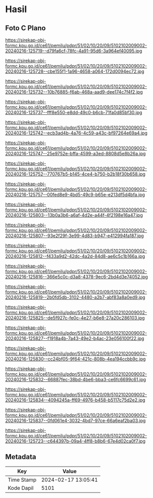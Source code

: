 # Hasil

## Foto C Plano

https://sirekap-obj-formc.kpu.go.id/ce61/pemilu/pdpr/51/02/10/20/09/5102102009002-20240216-125719--d79fa6cf-78fc-4a91-95d6-3a964ef40095.jpg

https://sirekap-obj-formc.kpu.go.id/ce61/pemilu/pdpr/51/02/10/20/09/5102102009002-20240216-125728--cbe155f1-1a96-4658-a064-172d0094ec72.jpg

https://sirekap-obj-formc.kpu.go.id/ce61/pemilu/pdpr/51/02/10/20/09/5102102009002-20240216-125732--10b76885-f6ab-468a-aad9-dee174c7f4f2.jpg

https://sirekap-obj-formc.kpu.go.id/ce61/pemilu/pdpr/51/02/10/20/09/5102102009002-20240216-125737--fff8e550-e8dd-49c0-b6cb-71fa0d85bf30.jpg

https://sirekap-obj-formc.kpu.go.id/ce61/pemilu/pdpr/51/02/10/20/09/5102102009002-20240216-125742--ecb3ad4b-4a76-4c59-a43c-bf97264e69a4.jpg

https://sirekap-obj-formc.kpu.go.id/ce61/pemilu/pdpr/51/02/10/20/09/5102102009002-20240216-125747--25e9752e-bffa-4599-a3ed-8808d5e8b26a.jpg

https://sirekap-obj-formc.kpu.go.id/ce61/pemilu/pdpr/51/02/10/20/09/5102102009002-20240216-125752--770767b5-b145-4ce4-b750-b2b18f30b658.jpg

https://sirekap-obj-formc.kpu.go.id/ce61/pemilu/pdpr/51/02/10/20/09/5102102009002-20240216-125757--00fed8e9-4bd5-49c9-b65e-e213df5d4bfa.jpg

https://sirekap-obj-formc.kpu.go.id/ce61/pemilu/pdpr/51/02/10/20/09/5102102009002-20240216-125803--13b0a3b6-a6af-4d2e-a44f-4f2198e16a47.jpg

https://sirekap-obj-formc.kpu.go.id/ce61/pemilu/pdpr/51/02/10/20/09/5102102009002-20240216-125807--93e2f29f-3e99-4d83-b947-e412994fa187.jpg

https://sirekap-obj-formc.kpu.go.id/ce61/pemilu/pdpr/51/02/10/20/09/5102102009002-20240216-125812--f433a9d2-42dc-4a2d-84d8-ae6c5c1b166a.jpg

https://sirekap-obj-formc.kpu.go.id/ce61/pemilu/pdpr/51/02/10/20/09/5102102009002-20240216-125816--366e5c0c-d3a8-4378-9ec6-2bd4d3e74052.jpg

https://sirekap-obj-formc.kpu.go.id/ce61/pemilu/pdpr/51/02/10/20/09/5102102009002-20240216-125819--2b0fd5db-3102-4480-a2b7-abf83a8a0ed9.jpg

https://sirekap-obj-formc.kpu.go.id/ce61/pemilu/pdpr/51/02/10/20/09/5102102009002-20240216-125825--de5f927c-fe0c-4e27-b6e8-27a20c286103.jpg

https://sirekap-obj-formc.kpu.go.id/ce61/pemilu/pdpr/51/02/10/20/09/5102102009002-20240216-125827--f1918a4b-7a43-49e2-b4ac-23e056100f22.jpg

https://sirekap-obj-formc.kpu.go.id/ce61/pemilu/pdpr/51/02/10/20/09/5102102009002-20240216-125830--cc24bf05-9f64-421c-808b-4ea194ccbb9c.jpg

https://sirekap-obj-formc.kpu.go.id/ce61/pemilu/pdpr/51/02/10/20/09/5102102009002-20240216-125832--66887fec-38bd-4be6-bba3-ce6fc6699c61.jpg

https://sirekap-obj-formc.kpu.go.id/ce61/pemilu/pdpr/51/02/10/20/09/5102102009002-20240216-125834--4094245a-ff69-4976-b458-b5117c75d2e2.jpg

https://sirekap-obj-formc.kpu.go.id/ce61/pemilu/pdpr/51/02/10/20/09/5102102009002-20240216-125837--0fd061e4-3032-4bd7-97ce-66a6eaf2ba03.jpg

https://sirekap-obj-formc.kpu.go.id/ce61/pemilu/pdpr/51/02/10/20/09/5102102009002-20240216-125723--c644397b-09a4-4ff8-b8b6-67e4d02ca0f7.jpg


## Metadata

| Key        | Value               |
| ---------- | ------------------- |
| Time Stamp | 2024-02-17 13:05:41 |
| Kode Dapil | 5101                |



